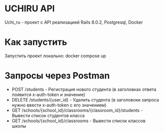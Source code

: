 # UCHIRU API
Uchi_ru - проект с API реализацией
Rails 8.0.2, Postgresql, Docker

# Как запустить
Запустить проект локально: docker compose up

# Запросы через Postman
* POST /students - Регистрация нового студента (в заголовках ответа появится x-auth-token и значение)
* DELETE /students/{user_id} - Удалить студента (в заголовоки запроса нужно ввести x-auth-token с его значением)
* GET /schools/{school_id}/classrooms/{classroom_id}/students - Вывести список студентов класса
* GET /schools/{school_id}/classrooms - Вывести список классов школы
